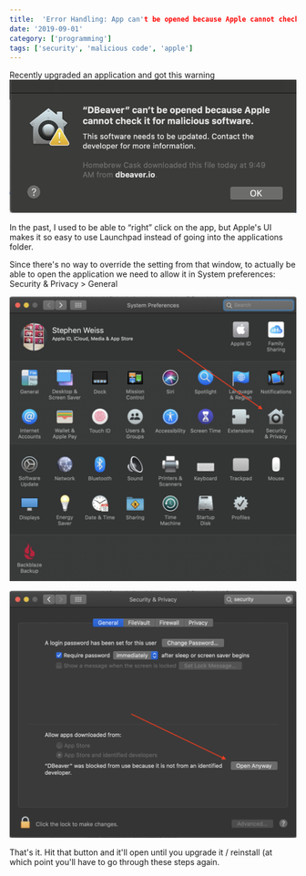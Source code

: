 ```yaml
---
title:  'Error Handling: App can't be opened because Apple cannot check it for malicious software'
date: '2019-09-01'
category: ['programming']
tags: ['security', 'malicious code', 'apple']
---
```


Recently upgraded an application and got this warning
![](./error-cannot-be-opened.png)

In the past, I used to be able to “right” click on the app, but Apple's UI makes it so easy to use Launchpad instead of going into the applications folder.

Since there's no way to override the setting from that window, to actually be able to open the application we need to allow it in System preferences: Security & Privacy > General

![](./system-preferences.png)

![](./security-and-privacy.png)

That's it. Hit that button and it'll open until you upgrade it / reinstall (at which point you'll have to go through these steps again.
